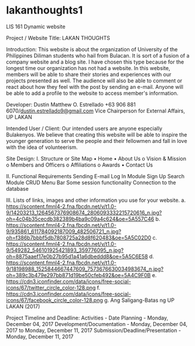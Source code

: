 # lakanthoughts1
LIS 161 Dynamic website

Project / Website Title: LAKAN THOUGHTS

Introduction:
  This website is about the organization of University of the Philippines Diliman students who hail from Bulacan. It is sort of a fusion of a company website and a blog site. I have chosen this type because for the longest time our organization has not had a website. In this website, members will be able to share their stories and experiences with our projects presented as well. The audience will also be able to comment or react about how they feel with the post by sending an e-mail. Anyone will be able to add a profile to the website to access member's information.

Developer:
Dustin Matthew O. Estrellado
+63 906 881 6070/dustin.estrellado9@gmail.com
Vice Chairperson for External Affairs, UP LAKAN

Intended User / Client:
  Our intended users are anyone especially Bulakenyos. We believe that creating this website will be able to inspire the younger generation to serve the people and their fellowmen and fall in love with the idea of volunteerism.

Site Design:
I.	Structure or Site Map
•	Home
•	About Us
  o	Vision & Mission
  o	Members and	Officers
  o	Affiliations
  o	Awards
•	Contact Us

II.	Functional Requirements
Sending E-mail
Log In Module
Sign Up
Search Module
CRUD
Menu Bar
Some session functionality
Connection to the database

III.	Lists of links, images and other information you use for your website.
a.	https://scontent.fmnl4-2.fna.fbcdn.net/v/t1.0-9/14203213_1264567376908674_2806093332215720616_n.jpg?oh=4c04b35cecdb382389b4ba9c09a4c624&oe=5A557C46
b. https://scontent.fmnl4-2.fna.fbcdn.net/v/t1.0-9/935861_611784092187009_482506721_n.jpg?oh=f386b7bbbf5db7808725a28d8f620483&oe=5A5C02D0
c.	https://scontent.fmnl4-2.fna.fbcdn.net/v/t1.0-9/549282_546101925421893_359776095_n.jpg?oh=8875aaef17e0b27b95d1a41a6dbeddd8&oe=5A5C6E58
d. https://scontent.fmnl4-2.fna.fbcdn.net/v/t1.0-9/18198988_1525844667447609_7573676630034983674_n.jpg?oh=389c3b479e297bb871d19be50cfeb492&oe=5A4C9F0B
e.	https://cdn3.iconfinder.com/data/icons/free-social-icons/67/twitter_circle_color-128.png
f.	https://cdn3.iconfinder.com/data/icons/free-social-icons/67/facebook_circle_color-128.png
g.	Ang Saligang-Batas ng UP LAKAN (2017)

Project Timeline and Deadline:
Activities - Date
Planning - Monday, December 04, 2017
Development/Documentation - Monday, December 04, 2017 to Monday, December 11, 2017
Submission/Deadline/Presentation - Monday, December 11, 2017

